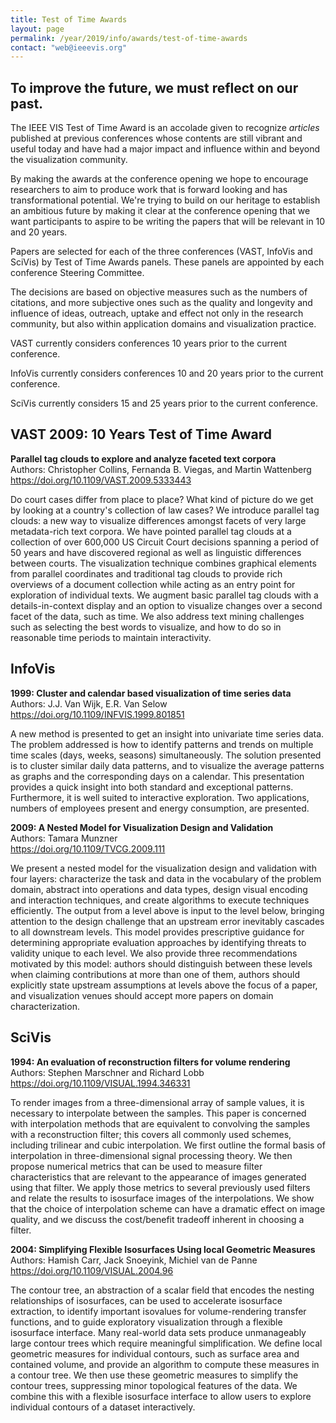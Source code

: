 ```yaml
---
title: Test of Time Awards
layout: page
permalink: /year/2019/info/awards/test-of-time-awards
contact: "web@ieeevis.org"
---
```


## To improve the future, we must reflect on our past.

The IEEE VIS Test of Time Award is an accolade given to recognize *articles* published at previous conferences whose contents are still vibrant and useful today and have had a major impact and influence within and beyond the visualization community.

By making the awards at the conference opening we hope to encourage researchers to aim  to produce work that is forward looking and has transformational potential. We're trying to build on our heritage to establish an ambitious future by making it clear at the conference opening that we want participants to aspire to be writing the papers that will be relevant in 10 and 20 years.

Papers are selected for each of the three conferences (VAST, InfoVis and SciVis) by Test of Time Awards panels. These panels are appointed by each conference Steering Committee.

The decisions are based on objective measures such as the numbers of citations, and more subjective ones such as the quality and longevity and influence of ideas, outreach, uptake and effect not only in the research community, but also within application domains and visualization practice.

VAST currently considers conferences 10 years prior to the current conference.

InfoVis currently considers conferences 10 and 20 years prior to the current conference.

SciVis currently considers 15 and 25 years prior to the current conference.

## VAST 2009: 10 Years Test of Time Award 
**Parallel tag clouds to explore and analyze faceted text corpora**  
Authors: Christopher Collins, Fernanda B. Viegas, and Martin Wattenberg <br>
<a href="https://doi.org/10.1109/VAST.2009.5333443">https://doi.org/10.1109/VAST.2009.5333443</a><br>

Do court cases differ from place to place? What kind of picture do we get by looking at a country's collection of law cases? We introduce parallel tag clouds: a new way to visualize differences amongst facets of very large metadata-rich text corpora. We have pointed parallel tag clouds at a collection of over 600,000 US Circuit Court decisions spanning a period of 50 years and have discovered regional as well as linguistic differences between courts. The visualization technique combines graphical elements from parallel coordinates and traditional tag clouds to provide rich overviews of a document collection while acting as an entry point for exploration of individual texts. We augment basic parallel tag clouds with a details-in-context display and an option to visualize changes over a second facet of the data, such as time. We also address text mining challenges such as selecting the best words to visualize, and how to do so in reasonable time periods to maintain interactivity.

## InfoVis 
**1999: Cluster and calendar based visualization of time series data**  
Authors: J.J. Van Wijk, E.R. Van Selow <br>
<a href="https://doi.org/10.1109/INFVIS.1999.801851">https://doi.org/10.1109/INFVIS.1999.801851</a><br>

A new method is presented to get an insight into univariate time series data. The problem addressed is how to identify patterns and trends on multiple time scales (days, weeks, seasons) simultaneously. The solution presented is to cluster similar daily data patterns, and to visualize the average patterns as graphs and the corresponding days on a calendar. This presentation provides a quick insight into both standard and exceptional patterns. Furthermore, it is well suited to interactive exploration. Two applications, numbers of employees present and energy consumption, are presented.

**2009: A Nested Model for Visualization Design and Validation**  
Authors: Tamara Munzner <br>
<a href="https://doi.org/10.1109/TVCG.2009.111">https://doi.org/10.1109/TVCG.2009.111</a><br>

We present a nested model for the visualization design and validation with four layers: characterize the task and data in the vocabulary of the problem domain, abstract into operations and data types, design visual encoding and interaction techniques, and create algorithms to execute techniques efficiently. The output from a level above is input to the level below, bringing attention to the design challenge that an upstream error inevitably cascades to all downstream levels. This model provides prescriptive guidance for determining appropriate evaluation approaches by identifying threats to validity unique to each level. We also provide three recommendations motivated by this model: authors should distinguish between these levels when claiming contributions at more than one of them, authors should explicitly state upstream assumptions at levels above the focus of a paper, and visualization venues should accept more papers on domain characterization.

## SciVis
**1994: An evaluation of reconstruction filters for volume rendering**  
Authors: Stephen Marschner and Richard Lobb <br>
<a href="https://doi.org/10.1109/VISUAL.1994.346331">https://doi.org/10.1109/VISUAL.1994.346331</a><br>

To render images from a three-dimensional array of sample values, it is necessary to interpolate between the samples. This paper is concerned with interpolation methods that are equivalent to convolving the samples with a reconstruction filter; this covers all commonly used schemes, including trilinear and cubic interpolation. We first outline the formal basis of interpolation in three-dimensional signal processing theory. We then propose numerical metrics that can be used to measure filter characteristics that are relevant to the appearance of images generated using that filter. We apply those metrics to several previously used filters and relate the results to isosurface images of the interpolations. We show that the choice of interpolation scheme can have a dramatic effect on image quality, and we discuss the cost/benefit tradeoff inherent in choosing a filter.

**2004: Simplifying Flexible Isosurfaces Using local Geometric Measures**  
Authors: Hamish Carr, Jack Snoeyink, Michiel van de Panne <br>
<a href="https://doi.org/10.1109/VISUAL.2004.96">https://doi.org/10.1109/VISUAL.2004.96</a><br>

The contour tree, an abstraction of a scalar field that encodes the nesting relationships of isosurfaces, can be used to accelerate isosurface extraction, to identify important isovalues for volume-rendering transfer functions, and to guide exploratory visualization through a flexible isosurface interface. Many real-world data sets produce unmanageably large contour trees which require meaningful simplification. We define local geometric measures for individual contours, such as surface area and contained volume, and provide an algorithm to compute these measures in a contour tree. We then use these geometric measures to simplify the contour trees, suppressing minor topological features of the data. We combine this with a flexible isosurface interface to allow users to explore individual contours of a dataset interactively.


